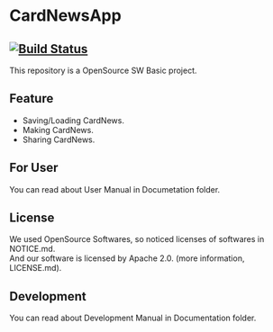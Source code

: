# CardNewsApp
[![Build Status](https://api.travis-ci.org/Lee-Null/green-04.svg?branch=master)](https://www.travis-ci.org/Lee-Null/green-04/)
-----
This repository is a OpenSource SW Basic project.

## Feature
- Saving/Loading CardNews.
- Making CardNews.
- Sharing CardNews.

## For User
You can read about User Manual in Documetation folder.

## License
We used OpenSource Softwares, so noticed licenses of softwares in NOTICE.md.  
And our software is licensed by Apache 2.0. (more information, LICENSE.md).

## Development
You can read about Development Manual in Documentation folder.

